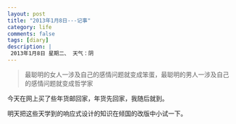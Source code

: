 ```yaml
---
layout: post
title: "2013年1月8日---记事"
category: life
comments: false
tags: [diary]
description: |
 2013年1月8日 星期二、 天气：阴
---
```


> ​最聪明的女人一涉及自己的感情问题就变成笨蛋，最聪明的男人一涉及自己的感情问题就变成哲学家

今天在网上买了些年货邮回家，年货先回家，我随后就到。

明天把这些天学到的响应式设计的知识在倾国的改版中小试一下。
